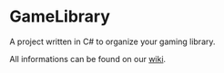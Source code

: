 # GameLibrary
A project written in C# to organize your gaming library.

All informations can be found on our [wiki](https://github.com/LouisRichard/GameLibrary/wiki).
